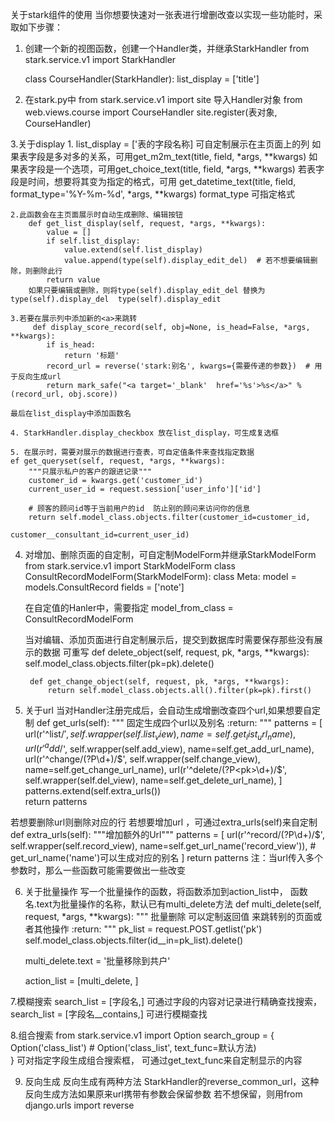 关于stark组件的使用
当你想要快速对一张表进行增删改查以实现一些功能时，采取如下步骤：
1. 创建一个新的视图函数，创建一个Handler类，并继承StarkHandler
    from stark.service.v1 import StarkHandler
    
    class CourseHandler(StarkHandler):
        list_display = ['title']
        
2. 在stark.py中 
    from stark.service.v1 import site
    导入Handler对象 from web.views.course import CourseHandler
    site.register(表对象, CourseHandler)

3.关于display
    1. list_display = ['表的字段名称] 可自定制展示在主页面上的列
    如果表字段是多对多的关系，可用get_m2m_text(title, field, *args, **kwargs)
    如果表字段是一个选项，可用get_choice_text(title, field, *args, **kwargs)
    若表字段是时间，想要将其变为指定的格式，可用 get_datetime_text(title, field, format_type='%Y-%m-%d', *args, **kwargs)
    format_type 可指定格式

    2.此函数会在主页面展示时自动生成删除、编辑按钮  
        def get_list_display(self, request, *args, **kwargs):
            value = []
            if self.list_display:
                value.extend(self.list_display)  
                value.append(type(self).display_edit_del)  # 若不想要编辑删除，则删除此行
            return value
        如果只要编辑或删除，则将type(self).display_edit_del 替换为  type(self).display_del  type(self).display_edit
    
    3.若要在展示列中添加新的<a>来跳转
         def display_score_record(self, obj=None, is_head=False, *args, **kwargs):
            if is_head:
                return '标题'
            record_url = reverse('stark:别名', kwargs={需要传递的参数})  # 用于反向生成url
            return mark_safe("<a target='_blank'  href='%s'>%s</a>" % (record_url, obj.score))  
            
    最后在list_display中添加函数名
     
    4. StarkHandler.display_checkbox 放在list_display，可生成复选框
    
    5. 在展示时，需要对展示的数据进行查表，可自定值条件来查找指定数据
    ef get_queryset(self, request, *args, **kwargs):
        """只展示私户的客户的跟进记录"""
        customer_id = kwargs.get('customer_id')
        current_user_id = request.session['user_info']['id']

        # 顾客的顾问id等于当前用户的id  防止别的顾问来访问你的信息
        return self.model_class.objects.filter(customer_id=customer_id, 
                                                customer__consultant_id=current_user_id)
4. 对增加、删除页面的自定制，可自定制ModelForm并继承StarkModelForm
    from stark.service.v1 import StarkModelForm
    class ConsultRecordModelForm(StarkModelForm):
        class Meta:
            model = models.ConsultRecord
            fields = ['note']
            
    在自定值的Hanler中，需要指定 model_from_class = ConsultRecordModelForm
    
    当对编辑、添加页面进行自定制展示后，提交到数据库时需要保存那些没有展示的数据
    可重写
        def delete_object(self, request, pk, *args, **kwargs):
            self.model_class.objects.filter(pk=pk).delete()
            
        def get_change_object(self, request, pk, *args, **kwargs):
            return self.model_class.objects.all().filter(pk=pk).first()
    
 5. 关于url
 当对Handler注册完成后，会自动生成增删改查四个url,如果想要自定制
     def get_urls(self):
        """
        固定生成四个url以及别名
        :return:
        """
        patterns = [
            url(r'^list/$', self.wrapper(self.list_view), name=self.get_list_url_name),
            url(r'^add/$', self.wrapper(self.add_view), name=self.get_add_url_name),
            url(r'^change/(?P<pk>\d+)/$', self.wrapper(self.change_view), name=self.get_change_url_name),
            url(r'^delete/(?P<pk>\d+)/$', self.wrapper(self.del_view), name=self.get_delete_url_name),
        ]
        patterns.extend(self.extra_urls())  
        return patterns
     
  若想要删除url则删除对应的行
  若想要增加url ，可通过extra_urls(self)来自定制
         def extra_urls(self):
            """增加额外的Url"""
            patterns = [
                url(r'^record/(?P<pk>\d+)/$', self.wrapper(self.record_view),
                    name=self.get_url_name('record_view')),  # get_url_name('name')可以生成对应的别名
            ]
            return patterns
   注：当url传入多个参数时，那么一些函数可能需要做出一些改变
     
6. 关于批量操作
   写一个批量操作的函数，将函数添加到action_list中， 函数名.text为批量操作的名称，默认已有multi_delete方法
        def multi_delete(self, request, *args, **kwargs):
        """
        批量删除 可以定制返回值 来跳转别的页面或者其他操作
        :return:
        """
        pk_list = request.POST.getlist('pk')
        self.model_class.objects.filter(id__in=pk_list).delete()

    multi_delete.text = '批量移除到共户'

    action_list = [multi_delete, ]
    
7.模糊搜索
search_list = [字段名,] 可通过字段的内容对记录进行精确查找搜索，search_list = [字段名__contains,] 可进行模糊查找

8.组合搜索
from stark.service.v1 import Option
search_group = {
        Option('class_list')  # Option('class_list', text_func=默认方法)  
    } 
可对指定字段生成组合搜索框， 可通过get_text_func来自定制显示的内容

9. 反向生成
反向生成有两种方法 StarkHandler的reverse_common_url，这种反向生成方法如果原来url携带有参数会保留参数
若不想保留，则用from django.urls import reverse